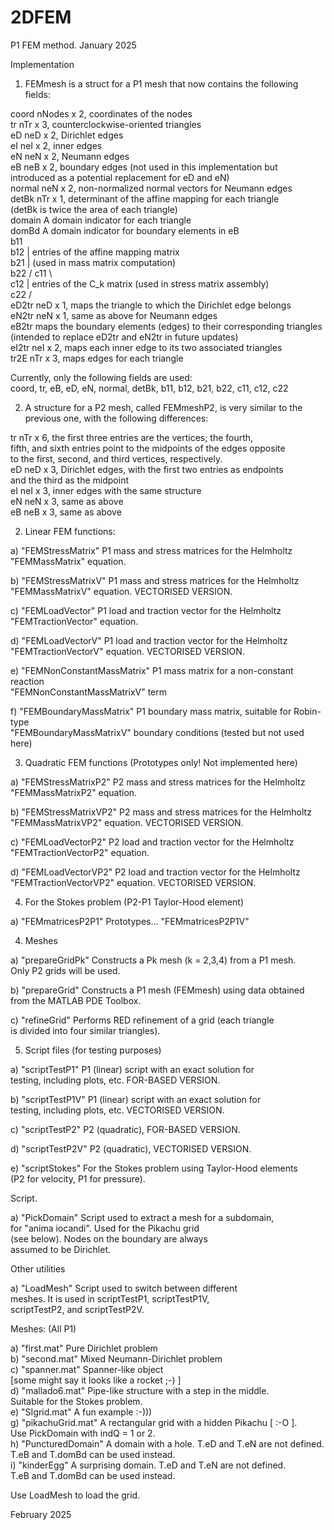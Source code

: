 # 2DFEM

P1 FEM method. 
January 2025

Implementation 

1)   FEMmesh is a struct for a P1 mesh that now contains the following fields:  
  
coord     nNodes x 2, coordinates of the nodes  
tr        nTr x 3, counterclockwise-oriented triangles  
eD        neD x 2, Dirichlet edges     
eI        neI x 2, inner edges  
eN        neN x 2, Neumann edges  
eB        neB x 2, boundary edges (not used in this implementation but   
          introduced as a potential replacement for eD and eN)  
normal    neN x 2, non-normalized normal vectors for Neumann edges  
detBk     nTr x 1, determinant of the affine mapping for each triangle  
          (detBk is twice the area of each triangle)      
domain    A domain indicator for each triangle  
domBd     A domain indicator for boundary elements in eB   
b11       \
b12        | entries of the affine mapping matrix   
b21        | (used in mass matrix computation)  
b22       /
c11       \    
c12        | entries of the C_k matrix (used in stress matrix assembly)  
c22       /  
eD2tr     neD x 1, maps the triangle to which the Dirichlet edge belongs     
eN2tr     neN x 1, same as above for Neumann edges       
eB2tr     maps the boundary elements (edges) to their corresponding triangles  
          (intended to replace eD2tr and eN2tr in future updates)   
eI2tr     neI x 2, maps each inner edge to its two associated triangles    
tr2E      nTr x 3, maps edges for each triangle    

Currently, only the following fields are used:   
    coord, tr, eB, eD, eN, normal, detBk, b11, b12, b21, b22, c11, c12, c22  
  
2)   A structure for a P2 mesh, called FEMmeshP2, is very similar to the   
     previous one, with the following differences:   
 
tr        nTr x 6, the first three entries are the vertices; the fourth,  
          fifth, and sixth entries point to the midpoints of the edges opposite  
          to the first, second, and third vertices, respectively.   
eD        neD x 3, Dirichlet edges, with the first two entries as endpoints   
                   and the third as the midpoint  
eI        neI x 3, inner edges with the same structure  
eN        neN x 3, same as above  
eB        neB x 3, same as above   
   
  
2)    Linear FEM functions:   

a)   "FEMStressMatrix"               P1 mass and stress matrices for the Helmholtz   
     "FEMMassMatrix"                 equation.   

b)   "FEMStressMatrixV"              P1 mass and stress matrices for the Helmholtz   
     "FEMMassMatrixV"                equation. VECTORISED VERSION.  
     
c)   "FEMLoadVector"                 P1 load and traction vector for the Helmholtz   
     "FEMTractionVector"             equation.   
     
d)   "FEMLoadVectorV"                P1 load and traction vector for the Helmholtz   
     "FEMTractionVectorV"            equation. VECTORISED VERSION.    

e)   "FEMNonConstantMassMatrix"      P1 mass matrix for a non-constant reaction  
     "FEMNonConstantMassMatrixV"     term  
     
f)   "FEMBoundaryMassMatrix"         P1 boundary mass matrix, suitable for Robin-type  
     "FEMBoundaryMassMatrixV"        boundary conditions (tested but not used here)   

    
3)   Quadratic FEM functions (Prototypes only! Not implemented here)  

a)   "FEMStressMatrixP2"             P2 mass and stress matrices for the Helmholtz 
     "FEMMassMatrixP2"               equation. 

b)   "FEMStressMatrixVP2"            P2 mass and stress matrices for the Helmholtz 
     "FEMMassMatrixVP2"              equation. VECTORISED VERSION.
     
c)   "FEMLoadVectorP2"               P2 load and traction vector for the Helmholtz 
     "FEMTractionVectorP2"           equation. 
     
d)   "FEMLoadVectorVP2"              P2 load and traction vector for the Helmholtz 
     "FEMTractionVectorVP2"          equation. VECTORISED VERSION.
 
4)   For the Stokes problem (P2-P1 Taylor-Hood element)

a)   "FEMmatricesP2P1"    	      Prototypes... 
     "FEMmatricesP2P1V"

4) Meshes

a)   "prepareGridPk"  Constructs a Pk mesh (k = 2,3,4) from a P1 mesh.  
                      Only P2 grids will be used.   
 
b)   "prepareGrid"    Constructs a P1 mesh (FEMmesh) using data obtained   
                      from the MATLAB PDE Toolbox.   

c)   "refineGrid"     Performs RED refinement of a grid (each triangle   
                      is divided into four similar triangles).  
     
5)   Script files (for testing purposes)

 
a)    "scriptTestP1"                 P1 (linear) script with an exact solution for   
                                     testing, including plots, etc. FOR-BASED VERSION.  
                                     
b)    "scriptTestP1V"                P1 (linear) script with an exact solution for   
                                     testing, including plots, etc. VECTORISED VERSION.  
                                     
c)    "scriptTestP2"                 P2 (quadratic), FOR-BASED VERSION.  
                                     
d)    "scriptTestP2V"                P2 (quadratic), VECTORISED VERSION.  

e)    "scriptStokes"                 For the Stokes problem using Taylor-Hood elements   
                                     (P2 for velocity, P1 for pressure).  

Script.  

a)   "PickDomain"     Script used to extract a mesh for a subdomain,   
                      for "anima iocandi". Used for the Pikachu grid   
                      (see below). Nodes on the boundary are always   
                      assumed to be Dirichlet.   

Other utilities  

a)   "LoadMesh"       Script used to switch between different   
                      meshes. It is used in scriptTestP1, scriptTestP1V,   
                      scriptTestP2, and scriptTestP2V.   

Meshes: (All P1)  

a)  "first.mat"       Pure Dirichlet problem  
b)  "second.mat"      Mixed Neumann-Dirichlet problem  
c)  "spanner.mat"     Spanner-like object  
                      [some might say it looks like a rocket ;-) ]  
d)  "mallado6.mat"    Pipe-like structure with a step in the middle.  
                      Suitable for the Stokes problem.  
e)  "SIgrid.mat"      A fun example :-)))  	
g)  "pikachuGrid.mat" A rectangular grid with a hidden Pikachu [ :-O ].  
                      Use PickDomain with indQ = 1 or 2.  
h)  "PuncturedDomain" A domain with a hole. T.eD and T.eN are not defined.  
                      T.eB and T.domBd can be used instead.  
i)  "kinderEgg"       A surprising domain. T.eD and T.eN are not defined.  			
		              T.eB and T.domBd can be used instead.  

Use LoadMesh to load the grid.  

February 2025
